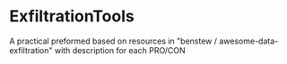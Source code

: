 # ExfiltrationTools
A practical preformed based on resources in "benstew / awesome-data-exfiltration" with description for each PRO/CON
